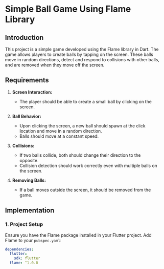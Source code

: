 # Simple Ball Game Using Flame Library

## Introduction
This project is a simple game developed using the Flame library in Dart. The game allows players to create balls by tapping on the screen. These balls move in random directions, detect and respond to collisions with other balls, and are removed when they move off the screen.

## Requirements
1. **Screen Interaction:**
   - The player should be able to create a small ball by clicking on the screen.

2. **Ball Behavior:**
   - Upon clicking the screen, a new ball should spawn at the click location and move in a random direction.
   - Balls should move at a constant speed.

3. **Collisions:**
   - If two balls collide, both should change their direction to the opposite.
   - Collision detection should work correctly even with multiple balls on the screen.

4. **Removing Balls:**
   - If a ball moves outside the screen, it should be removed from the game.

## Implementation

### 1. Project Setup
Ensure you have the Flame package installed in your Flutter project. Add Flame to your `pubspec.yaml`:

```yaml
dependencies:
  flutter:
    sdk: flutter
  flame: ^1.0.0
